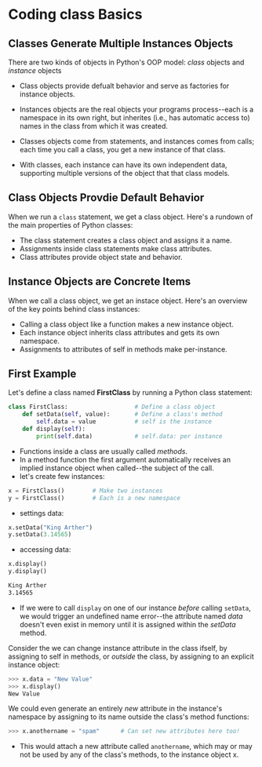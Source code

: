 # Coding class Basics

## Classes Generate Multiple Instances Objects

There are two kinds of objects in Python's OOP model: *class* objects and *instance* objects

- Class objects provide defualt behavior and serve as factories for instance objects.

- Instances objects are the real objects your programs process--each is a namespace in its own right, but inherites (i.e., has automatic access to) names in the class from which it was created. 

- Classes objects come from statements, and instances comes from calls; each time you call a class, you get a new instance of that class.

- With classes, each instance can have its own independent data, supporting multiple versions of the object that that class models.


## Class Objects Provdie Default Behavior

When we run a `class` statement, we get a class object. Here's a rundown of the main properties of Python classes:

- The class statement creates a class object and assigns it a name.
- Assignments inside class statements make class attributes.
- Class attributes provide object state and behavior.

## Instance Objects are Concrete Items

When we call a class object, we get an instace object. Here's an overview of the key points behind class instances:

- Calling a class object like a function makes a new instance object.
- Each instance object inherits class attributes and gets its own namespace.
- Assignments to attributes of self in methods make per-instance.


## First Example

Let's define a class named **FirstClass** by running a Python class statement:

```py
class FirstClass:                   # Define a class object
    def setData(self, value):       # Define a class's method
        self.data = value           # self is the instance
    def display(self):
        print(self.data)            # self.data: per instance
```

- Functions inside a class are usually called *methods*.
- In a method function the first argument automatically receives an implied instance object when called--the subject of the call.
- let's create few instances:

```py
x = FirstClass()        # Make two instances
y = FirstClass()        # Each is a new namespace
```

- settings data:

```py
x.setData("King Arther")
y.setData(3.14565)
```

- accessing data:

```py
x.display()
y.display()
```

```bash
King Arther
3.14565
```

- If we were to call `display` on one of our instance *before* calling `setData`, we would trigger an undefined name error--the attribute named *data* doesn't even exist in memory until it is assigned within the *setData* method.

Consider the we can change instance attribute in the class ifself, by assigning to self in methods, or *outside* the class, by assigning to an explicit instance object:

```py
>>> x.data = "New Value"
>>> x.display()
New Value
```

We could even generate an entirely *new* attribute in the instance's namespace by assigning to its name outside the class's method functions:

```py
>>> x.anothername = "spam"      # Can set new attributes here too!
```

- This would attach a new attribute called `anothername`, which may or may not be used by any of the class's methods, to the instance object x.